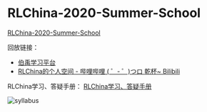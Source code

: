 

# RLChina-2020-Summer-School

[RLChina-2020-Summer-School](https://mp.weixin.qq.com/s/KUKA9OBP3xrFrsxf2dsUtA)

回放链接：

- [伯禹学习平台](https://www.boyuai.com/elites/course/78eQw4BeCzLos12d)
- [RLChina的个人空间 - 哔哩哔哩 ( ゜- ゜)つロ 乾杯~ Bilibili](https://space.bilibili.com/604515161/)

RLChina学习、答疑手册： [RLChina学习、答疑手册](https://shimo.im/docs/6QxDpDXRW886c6QK/read)

![syllabus](https://gitee.com/pxqp9W/testmarkdown/raw/master/imgs/2020/07/syllabus.jpg)

